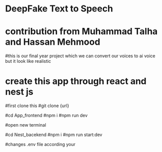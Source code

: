 # DeepFake Text to Speech

# contribution from Muhammad Talha and Hassan Mehmood

#this is our final year project which we can convert our voices to ai voice but it look like realistic

# create this app through react and nest js

#first clone this
#git clone {url}

#cd App_frontend
#npm i
#npm run dev

#open new terminal

#cd Nest_bacekend
#npm i
#npm run start:dev

#changes .env file according your
